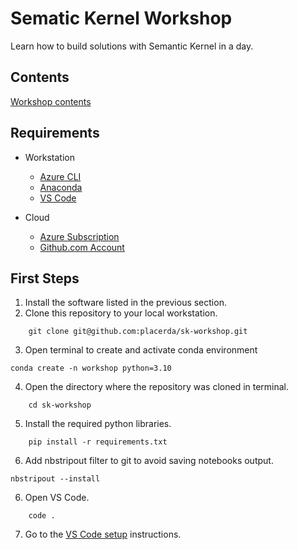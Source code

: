 # Sematic Kernel Workshop

Learn how to build solutions with Semantic Kernel 
in a day.

## Contents

[Workshop contents](TOC.md)

## Requirements

- Workstation

    - [Azure CLI](https://learn.microsoft.com/en-us/cli/azure/install-azure-cli)
    - [Anaconda](https://docs.conda.io/projects/conda/en/latest/user-guide/install/index.html)
    - [VS Code](https://code.visualstudio.com/)

- Cloud

    - [Azure Subscription](https://azure.com)
    - [Github.com Account](https://github.com)

## First Steps

1. Install the software listed in the previous section.
2. Clone this repository to your local workstation.
```
    git clone git@github.com:placerda/sk-workshop.git  
```
3. Open terminal to create and activate conda environment
```
conda create -n workshop python=3.10
```
4. Open the directory where the repository was cloned in terminal.
```
    cd sk-workshop
```
5. Install the required python libraries.
```
    pip install -r requirements.txt
```
6. Add nbstripout filter to git to avoid saving notebooks output.
```
nbstripout --install
```
6. Open VS Code.
```
    code .
```

7. Go to the [VS Code setup](first_steps/vs_code_setup.md) instructions.
